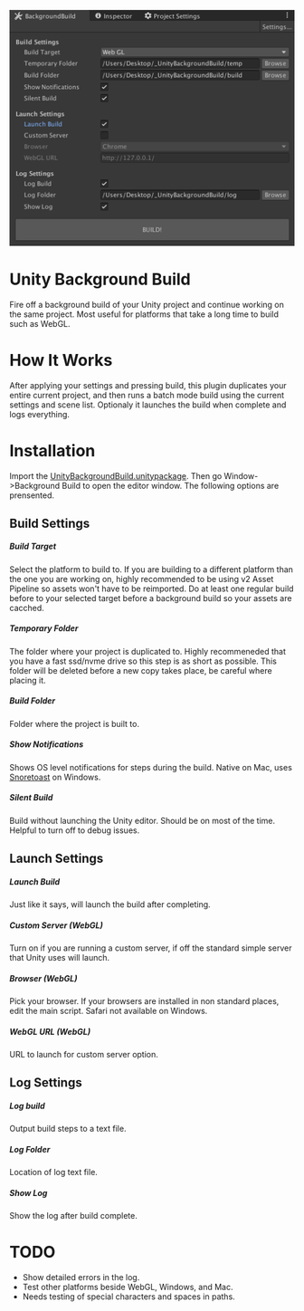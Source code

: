![](Screenshot.png)

# Unity Background Build
Fire off a background build of your Unity project and continue working on the same project. Most useful for platforms that take a long time to build such as WebGL.

# How It Works
After applying your settings and pressing build, this plugin duplicates your entire current project, and then runs a batch mode build using the current settings and scene list.  Optionaly it launches the build when complete and logs everything.  

# Installation
Import the [UnityBackgroundBuild.unitypackage](https://github.com/RelativeDistance/UnityBackgroundBuild/raw/master/Assets/UnityBackgroundBuild.unitypackage).  Then go Window->Background Build to open the editor window.  The following options are prensented.

## Build Settings

##### Build Target
Select the platform to build to.  If you are building to a different platform than the one you are working on, highly recommended to be using v2 Asset Pipeline so assets won't have to be reimported.  Do at least one regular build before to your selected target before a background build so your assets are cacched.

##### Temporary Folder
The folder where your project is duplicated to.  Highly recommeneded that you have a fast ssd/nvme drive so this step is as short as possible.  This folder will be deleted before a new copy takes place, be careful where placing it.

##### Build Folder
Folder where the project is built to.

##### Show Notifications
Shows OS level notifications for steps during the build.  Native on Mac, uses [Snoretoast](https://github.com/KDE/snoretoast) on Windows.

##### Silent Build
Build without launching the Unity editor. Should be on most of the time.  Helpful to turn off to debug issues.

## Launch Settings

##### Launch Build
Just like it says, will launch the build after completing.  

##### Custom Server (WebGL)
Turn on if you are running a custom server, if off the standard simple server that Unity uses will launch.

##### Browser (WebGL)
Pick your browser.  If your browsers are installed in non standard places, edit the main script.  Safari not available on Windows.

##### WebGL URL (WebGL)
URL to launch for custom server option.

## Log Settings

##### Log build
Output build steps to a text file.

##### Log Folder
Location of log text file.

##### Show Log
Show the log after build complete.

# TODO
- Show detailed errors in the log.
- Test other platforms beside WebGL, Windows, and Mac.
- Needs testing of special characters and spaces in paths.
 
